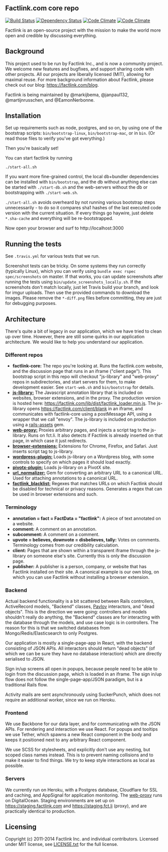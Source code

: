 ## Factlink.com core repo

[![Build Status](https://travis-ci.org/Factlink/factlink-core.svg?branch=master)](https://travis-ci.org/Factlink/factlink-core) [![Dependency Status](https://gemnasium.com/Factlink/factlink-core.svg)](https://gemnasium.com/Factlink/factlink-core) [![Code Climate](https://codeclimate.com/github/Factlink/factlink-core.png)](https://codeclimate.com/github/Factlink/factlink-core) [![Code Climate](https://codeclimate.com/github/Factlink/factlink-core/coverage.png)](https://codeclimate.com/github/Factlink/factlink-core)

Factlink is an open-source project with the mission to make the world more open and credible by discussing everything.

## Background

This project used to be run by Factlink Inc., and is now a community project. We welcome new features and bugfixes, and support sharing code with other projects. All our projects are liberally licensed (MIT), allowing for maximal reuse. For more background information about Factlink, please check out our blog: https://factlink.com/blog.

Factlink is being maintained by @markijbema, @janpaul132, @martijnrusschen, and @EamonNerbonne.

## Installation

Set up requirements such as node, postgres, and so on, by using one of the bootstrap scripts: `bin/bootstrap-linux`, `bin/bootstrap-mac`, or in `bin`. (Or read those files to verify you've got everything.)

Then you're basically set!

You can start factlink by running

```
./start-all.sh
```

If you want more fine-grained control, the local db+bundler dependencies can be installed with `bin/bootstrap`, and the db without anything else can be started with `./start-db.sh` and the web-servers without the db or bootstrapping with `./start-web.sh`.

`./start-all.sh` avoids overheard by not running various bootstrap steps unnecessarily - to do so it compares sha1 hashes of the last executed code version with the current situation.  If every things go haywire, just delete `*.sha-cache` and everything will be re-bootstrapped.

Now open your browser and surf to http://localhost:3000

## Running the tests

See `.travis.yml` for various tests that we run.

Screenshot tests can be tricky. On some systems they run correctly (typically Linux), which you can verify using `bundle exec rspec spec/screenshots` on master. If that works, you can update screenshots after running the tests using `bin/update_screenshots_locally.sh`. If the screenshots don't match locally, just let Travis build your branch, and look for imgur uploads. Then use the provided commands to download the images. Please remove the `*-diff.png` files before committing, they are just for debugging purposes.

## Architecture

There's quite a bit of legacy in our application, which we have tried to clean up over time. However, there are still some quirks in our application architecture. We would like to help you understand our application.

### Different repos

- **factlink-core:** The repo you're looking at. Runs the factlink.com website, and the discussion page that runs in an iframe ("client page"). This bootstrap script in this repo will checkout "js-library" and "web-proxy" repos in subdirectories, and start servers for them, to make development easier. See `start-web.sh` and `bin/bootstrap` for details.
- [**js-library:**](https://github.com/Factlink/js-library) The Javascript annotation library that is included on websites, browser extensions, and in the proxy. The production version is hosted here: https://factlink.com/lib/dist/factlink_loader.min.js. The js-library opens https://factlink.com/client/blank in an iframe, and communicates with factlink-core using a postMessage API, using a wrapper that we call "envoy". The js-library is included on production using a [rails-assets](https://rails-assets.org) gem.
- [**web-proxy:**](https://github.com/Factlink/web-proxy) Proxies arbitrary pages, and injects a script tag to the js-library. Runs on fct.li. It also detects if Factlink is already inserted on that page, in which case it just redirects.
- [**browser-extensions:**](https://github.com/Factlink/browser-extensions) Extensions for Chrome, Firefox, and Safari. Just inserts script tag to js-library.
- [**wordpress-plugin:**](https://github.com/Factlink/wordpress-plugin) Loads js-library on a Wordpress blog, with some controls to specify on which pages it should load exactly.
- [**pivotx-plugin:**](https://github.com/Factlink/pivotx-plugin) Loads js-library on a PivotX site.
- [**url_normalizer:**](https://github.com/Factlink/url_normalizer) Gem for converting an arbitrary URL to a canonical URL. Used for attaching annotations to a canonical URL.
- [**factlink_blacklist:**](https://github.com/Factlink/factlink_blacklist) Regexes that matches URLs on which Factlink should be disabled for technical or privacy reasons. Generates a regex that can be used in browser extensions and such.

### Terminology

- **annotation = fact = FactData = "factlink":** A piece of text annotated on a website.
- **comment:** A comment on an annotation.
- **subcomment:** A comment on a comment.
- **upvote = believes, downvote = disbelieves, tally:** Votes on comments. Terminology comes from our credibility calculation.
- **client:** Pages that are shown within a transparent iframe through the js-library on someone else's site. Currently this is only the discussion page.
- **publisher:** A publisher is a person, company, or website that has Factlink installed on their site. A canonical example is our own blog, on which you can use Factlink without installing a browser extension.

### Backend

Actual backend functionality is a bit scattered between Rails controllers, ActiveRecord models, "Backend" classes, [Pavlov](https://github.com/Factlink/pavlov) interactors, and "dead objects". This is the direction we were going: controllers and models shouldn't really do anything, the "Backend" classes are for interacting with the database through the models, and use case logic is in controllers. The reason for this is that we switched databases from Mongo/Redis/Elasticsearch to only Postgres.

Our application is mostly a single-page-app in React, with the backend consisting of JSON APIs. All interactors should return "dead objects" (of which we can be sure they have no database interaction) which are directly serialised to JSON.

Sign in/up screens all open in popups, because people need to be able to login from the discussion page, which is loaded in an iframe. The sign in/up flow does not follow the single-page-app/JSON paradigm, but is a traditional Rails flow.

Activity mails are sent asynchronously using SuckerPunch, which does not require an additional worker, since we run on Heroku.

### Frontend

We use Backbone for our data layer, and for communicating with the JSON APIs. For rendering and interaction we use React. For popups and tooltips we use Tether, which spawns a new React component in the body and keeps it positioned next to any arbitrary React component.

We use SCSS for stylesheets, and explicitly don't use any nesting, but scoped class names instead. This is to prevent naming collisions and to make it easier to find things. We try to keep style interactions as local as possible.

### Servers

We currently run on Heroku, with a Postgres database, Cloudflare for SSL and caching, and AppSignal for application monitoring. The [web-proxy](https://github.com/Factlink/web-proxy) runs on DigitalOcean. Staging environments are set up on https://staging.factlink.com and https://staging.fct.li (proxy), and are practically identical to production.

## Licensing

Copyright (c) 2011-2014 Factlink Inc. and individual contributors. Licensed under MIT license, see [LICENSE.txt](LICENSE.txt) for the full license.
